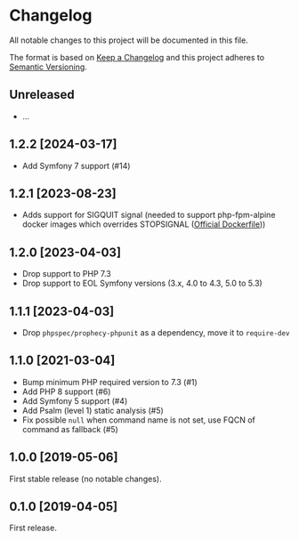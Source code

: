 # Changelog
All notable changes to this project will be documented in this file.

The format is based on [Keep a Changelog](http://keepachangelog.com/en/1.0.0/)
and this project adheres to [Semantic Versioning](http://semver.org/spec/v2.0.0.html).

## Unreleased
 * ...

## 1.2.2 [2024-03-17]
* Add Symfony 7 support (#14)

## 1.2.1 [2023-08-23]
* Adds support for SIGQUIT signal (needed to support php-fpm-alpine docker images which overrides STOPSIGNAL ([Official Dockerfile](https://github.com/docker-library/php/blob/master/8.2/alpine3.18/fpm/Dockerfile#L259)))

## 1.2.0 [2023-04-03]
 * Drop support to PHP 7.3
 * Drop support to EOL Symfony versions (3.x, 4.0 to 4.3, 5.0 to 5.3)

## 1.1.1 [2023-04-03]
 * Drop `phpspec/prophecy-phpunit` as a dependency, move it to `require-dev`

## 1.1.0 [2021-03-04]
 * Bump minimum PHP required version to 7.3 (#1)
 * Add PHP 8 support (#6)  
 * Add Symfony 5 support (#4)
 * Add Psalm (level 1) static analysis (#5)
 * Fix possible `null` when command name is not set, use FQCN of command as fallback (#5)

## 1.0.0 [2019-05-06]
First stable release (no notable changes).

## 0.1.0 [2019-04-05]
First release.
